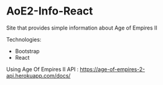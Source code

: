 # AoE2-Info-React

Site that provides simple information about Age of Empires II

Technologies:
* Bootstrap
* React

Using Age Of Empires II API : https://age-of-empires-2-api.herokuapp.com/docs/
